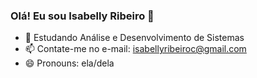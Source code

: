### Olá! Eu sou Isabelly Ribeiro 👋




- 🌱 Estudando Análise e Desenvolvimento de Sistemas
-  📫 Contate-me no e-mail: isabellyribeiroc@gmail.com
- 😄 Pronouns: ela/dela
